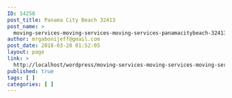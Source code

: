 ```yaml
---
ID: 14258
post_title: Panama City Beach 32413
post_name: >
  moving-services-moving-services-moving-services-panamacitybeach-32413
author: mrgabonijeff@gmail.com
post_date: 2018-03-28 01:52:05
layout: page
link: >
  http://localhost/wordpress/moving-services-moving-services-moving-services-panamacitybeach-32413/
published: true
tags: [ ]
categories: [ ]
---
```

